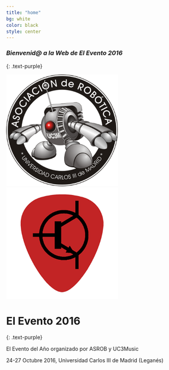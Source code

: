 ```yaml
---
title: "home"
bg: white
color: black
style: center
---
```


### *Bienvenid@ a la Web de El Evento 2016*
{: .text-purple}

<img src="img/logo_400x400.png" alt="logo asrob" width="300">
<img src="img/pick.png" alt="logo uc3music" width="300">

# El Evento 2016
{: .text-purple}

El Evento del Año organizado por ASROB y UC3Music

24-27 Octubre 2016, Universidad Carlos III de Madrid (Leganés)
